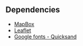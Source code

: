 # 

## Dependencies

- [MapBox](https://www.mapbox.com/mapbox-gl-js/api)
- [Leaflet](https://leafletjs.com/reference-1.3.4.html)
- [Google fonts - Quicksand](https://fonts.google.com/specimen/Quicksand)
